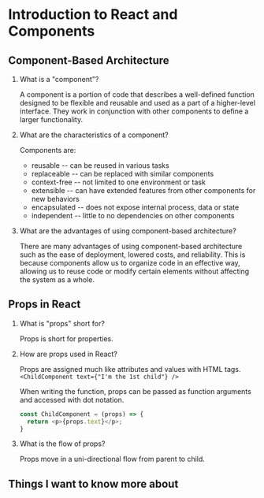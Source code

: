 # Introduction to React and Components

## Component-Based Architecture

1. What is a "component"?

    A component is a portion of code that describes a well-defined function designed to be flexible and reusable and used as a part of a higher-level interface. They work in conjunction with other components to define a larger functionality. 

2. What are the characteristics of a component?

    Components are:

    * reusable -- can be reused in various tasks
    * replaceable -- can be replaced with similar components
    * context-free -- not limited to one environment or task
    * extensible -- can have extended features from other components for new behaviors
    * encapsulated -- does not expose internal process, data or state
    * independent -- little to no dependencies on other components

3. What are the advantages of using component-based architecture?

    There are many advantages of using component-based architecture such as the ease of deployment, lowered costs, and reliability. This is because components allow us to organize code in an effective way, allowing us to reuse code or modify certain elements without affecting the system as a whole.


## Props in React

1. What is "props" short for?

    Props is short for properties.

2. How are props used in React?

    Props are assigned much like attributes and values with HTML tags.
    `<ChildComponent text={"I'm the 1st child"} />`

    When writing the function, props can be passed as function arguments and accessed with dot notation.

    ```javascript
    const ChildComponent = (props) => {
      return <p>{props.text}</p>;
    }
    ```

3. What is the flow of props?

    Props move in a uni-directional flow from parent to child.

## Things I want to know more about